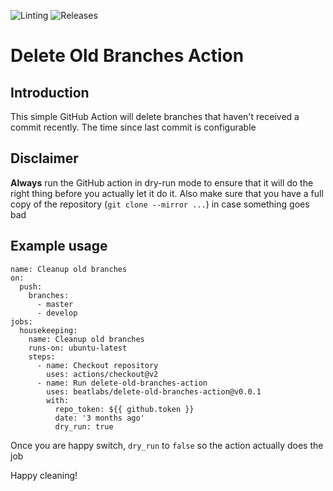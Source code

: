 ![Linting](https://github.com/beatlabs/delete-old-branches-action/workflows/Linting/badge.svg)
![Releases](https://github.com/beatlabs/delete-old-branches-action/workflows/Releases/badge.svg)
# Delete Old Branches Action

## Introduction
This simple GitHub Action will delete branches that haven't received a commit recently. The time since last commit is configurable

## Disclaimer
**Always** run the GitHub action in dry-run mode to ensure that it will do the right thing before you actually let it do it. Also make sure that you have a full copy of the repository (`git clone --mirror ...`) in case something goes bad

## Example usage

```
name: Cleanup old branches
on:
  push:
    branches:
      - master
      - develop
jobs:
  housekeeping:
    name: Cleanup old branches
    runs-on: ubuntu-latest
    steps:
      - name: Checkout repository
        uses: actions/checkout@v2
      - name: Run delete-old-branches-action
        uses: beatlabs/delete-old-branches-action@v0.0.1
        with:
          repo_token: ${{ github.token }}
          date: '3 months ago'
          dry_run: true
```
Once you are happy switch, `dry_run` to `false` so the action actually does the job

Happy cleaning!
